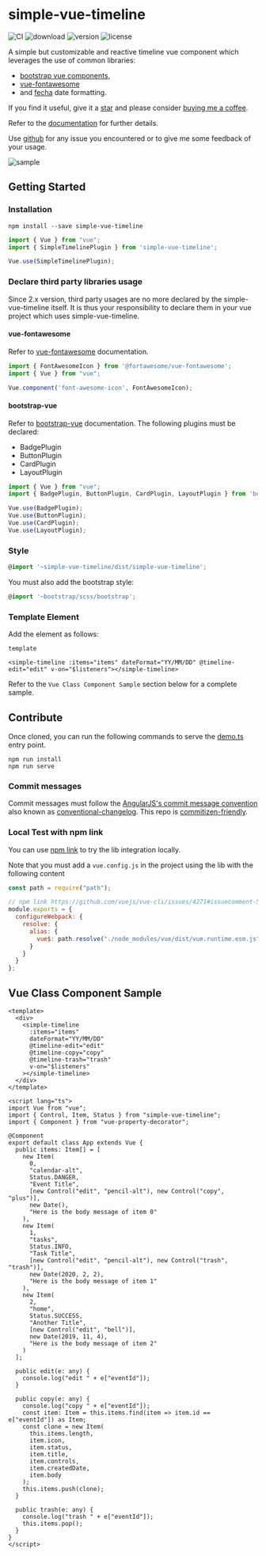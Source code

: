 # simple-vue-timeline
![CI](https://img.shields.io/travis/com/scottie34/simple-vue-timeline/master.svg?style=flat-square)
![download](https://img.shields.io/npm/dm/simple-vue-timeline.svg?style=flat-square)
![version](https://img.shields.io/npm/v/simple-vue-timeline.svg?style=flat-square)
![license](https://img.shields.io/badge/license-MIT-green.svg?style=flat-square)

A simple but customizable and reactive timeline vue component which leverages the use of common libraries:
 * [bootstrap vue components](https://bootstrap-vue.js.org/),
 * [vue-fontawesome](https://github.com/FortAwesome/vue-fontawesome) 
 * and [fecha](https://github.com/taylorhakes/fecha) date formatting.

If you find it useful, give it a [star](https://github.com/scottie34/simple-vue-timeline) and please consider [buying me a coffee](https://www.buymeacoffee.com/scottie34).

Refer to the [documentation](https://scottie34.github.io/simple-vue-timeline/) for further details.

Use [github](https://github.com/scottie34/simple-vue-timeline) for any issue you encountered or to give me some feedback of your usage.

![sample](https://raw.githubusercontent.com/scottie34/simple-vue-timeline/master/docs/simple-vue-timeline.png)


## Getting Started

### Installation
```shell script
npm install --save simple-vue-timeline
```

```ts
import { Vue } from "vue";
import { SimpleTimelinePlugin } from 'simple-vue-timeline';

Vue.use(SimpleTimelinePlugin);
```

### Declare third party libraries usage
Since 2.x version, third party usages are no more declared by the simple-vue-timeline itself.
It is thus your responsibility to declare them in your vue project which uses simple-vue-timeline.

#### vue-fontawesome
Refer to [vue-fontawesome](https://github.com/FortAwesome/vue-fontawesome#usage) documentation.
```ts
import { FontAwesomeIcon } from '@fortawesome/vue-fontawesome'; 
import { Vue } from "vue";

Vue.component('font-awesome-icon', FontAwesomeIcon);
```

#### bootstrap-vue
Refer to [bootstrap-vue](https://bootstrap-vue.js.org/docs/) documentation.
The following plugins must be declared:
* BadgePlugin
* ButtonPlugin
* CardPlugin
* LayoutPlugin

```ts
import { Vue } from "vue";
import { BadgePlugin, ButtonPlugin, CardPlugin, LayoutPlugin } from 'bootstrap-vue';

Vue.use(BadgePlugin);
Vue.use(ButtonPlugin);
Vue.use(CardPlugin);
Vue.use(LayoutPlugin);
```

### Style
```ts
@import '~simple-vue-timeline/dist/simple-vue-timeline';
```

You must also add the bootstrap style:
```ts
@import '~bootstrap/scss/bootstrap';
```

### Template Element
Add the element as follows:

`template`
```vue
<simple-timeline :items="items" dateFormat="YY/MM/DD" @timeline-edit="edit" v-on="$listeners"></simple-timeline>
```

Refer to the `Vue Class Component Sample` section below for a complete sample.

## Contribute
Once cloned, you can run the following commands to serve the [demo.ts](https://github.com/scottie34/simple-vue-timeline/blob/master/src/demo.ts)
entry point.

```shell script
npm run install
npm run serve
```

### Commit messages
Commit messages must follow the [AngularJS's commit message convention](https://github.com/angular/angular.js/blob/master/DEVELOPERS.md#-git-commit-guidelines) also known as [conventional-changelog](https://github.com/ajoslin/conventional-changelog). 
This repo is [commitizen-friendly](https://github.com/commitizen/cz-cli).

### Local Test with npm link
You can use [npm link](https://docs.npmjs.com/cli/link.html) to try the lib integration locally.

Note that you must add a `vue.config.js` in the project using the lib with the following content

```js
const path = require("path");

// npm link https://github.com/vuejs/vue-cli/issues/4271#issuecomment-585299391
module.exports = {
  configureWebpack: {
    resolve: {
      alias: {
        vue$: path.resolve("./node_modules/vue/dist/vue.runtime.esm.js")
      }
    }
  }
};
```  

## Vue Class Component Sample

```vue
<template>
  <div>
    <simple-timeline
      :items="items"
      dateFormat="YY/MM/DD"
      @timeline-edit="edit"
      @timeline-copy="copy"
      @timeline-trash="trash"
      v-on="$listeners"
    ></simple-timeline>
  </div>
</template>

<script lang="ts">
import Vue from "vue";
import { Control, Item, Status } from "simple-vue-timeline";
import { Component } from "vue-property-decorator";

@Component
export default class App extends Vue {
  public items: Item[] = [
    new Item(
      0,
      "calendar-alt",
      Status.DANGER,
      "Event Title",
      [new Control("edit", "pencil-alt"), new Control("copy", "plus")],
      new Date(),
      "Here is the body message of item 0"
    ),
    new Item(
      1,
      "tasks",
      Status.INFO,
      "Task Title",
      [new Control("edit", "pencil-alt"), new Control("trash", "trash")],
      new Date(2020, 2, 2),
      "Here is the body message of item 1"
    ),
    new Item(
      2,
      "home",
      Status.SUCCESS,
      "Another Title",
      [new Control("edit", "bell")],
      new Date(2019, 11, 4),
      "Here is the body message of item 2"
    )
  ];

  public edit(e: any) {
    console.log("edit " + e["eventId"]);
  }

  public copy(e: any) {
    console.log("copy " + e["eventId"]);
    const item: Item = this.items.find(item => item.id == e["eventId"]) as Item;
    const clone = new Item(
      this.items.length,
      item.icon,
      item.status,
      item.title,
      item.controls,
      item.createdDate,
      item.body
    );
    this.items.push(clone);
  }

  public trash(e: any) {
    console.log("trash " + e["eventId"]);
    this.items.pop();
  }
}
</script>
```


